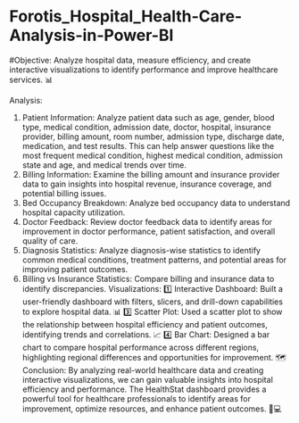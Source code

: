 #  Forotis_Hospital_Health-Care-Analysis-in-Power-BI
#Objective: Analyze hospital data, measure efficiency, and create interactive visualizations to identify performance  and improve healthcare services. 📊

Analysis:
1.	Patient Information: Analyze patient data such as age, gender, blood type, medical condition, admission date, doctor, hospital, insurance provider, billing amount, room number, admission type, discharge date, medication, and test results. This can help answer questions like the most frequent medical condition, highest medical condition, admission state and age, and medical trends over time.
2.	Billing Information: Examine the billing amount and insurance provider data to gain insights into hospital revenue, insurance coverage, and potential billing issues.
3.	Bed Occupancy Breakdown: Analyze bed occupancy data to understand hospital capacity utilization.
4.	Doctor Feedback: Review doctor feedback data to identify areas for improvement in doctor performance, patient satisfaction, and overall quality of care.
5.	Diagnosis Statistics: Analyze diagnosis-wise statistics to identify common medical conditions, treatment patterns, and potential areas for improving patient outcomes.
6.	Billing vs Insurance Statistics: Compare billing and insurance data to identify discrepancies.
Visualizations:
1️⃣ Interactive Dashboard: Built a user-friendly dashboard with filters, slicers, and drill-down capabilities to explore hospital data. 📊
3️⃣ Scatter Plot: Used a scatter plot to show the relationship between hospital efficiency and patient outcomes, identifying trends and correlations. 📈
4️⃣ Bar Chart: Designed a bar chart to compare hospital performance across different regions, highlighting regional differences and opportunities for improvement. 🗺️
Conclusion:
By analyzing real-world healthcare data and creating interactive visualizations, we can gain valuable insights into hospital efficiency and performance. The HealthStat dashboard provides a powerful tool for healthcare professionals to identify areas for improvement, optimize resources, and enhance patient outcomes. 🏥💻

